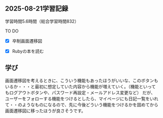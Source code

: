 ## 2025-08-21学習記録
学習時間5.6時間（総合学習時間832）

TO DO
- [x] 卒制画面遷移図
- [x] Rubyの本を読む


## 学び
画面遷移図を考えるときに、こういう機能もあったほうがいいな、このボタンもいるか・・・と最初に想定していた内容から機能が増えていく。（機能といってもログアウトボタンや、パスワード再設定・メールアドレス変更など）
だが、ユーザーをフォローする機能をつけるとしたら、マイページにも日記一覧をいれて・・のようなものになるので、先に今後どういう機能をつけるかを固めてから画面遷移図に移ったほうが良さそうです。